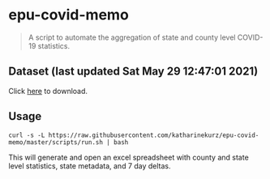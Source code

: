 # epu-covid-memo

> A script to automate the aggregation of state and county level COVID-19 statistics.

<!-- tmpl start -->

## Dataset (last updated Sat May 29 12:47:01 2021)

Click [here](https://covid-artifacts.s3.amazonaws.com/records/2021-5-29-12471-covid_artifact.xls) to download.

<!-- tmpl end -->

## Usage

```
curl -s -L https://raw.githubusercontent.com/katharinekurz/epu-covid-memo/master/scripts/run.sh | bash
```

This will generate and open an excel spreadsheet with county and state level statistics, state metadata, and 7 day deltas.